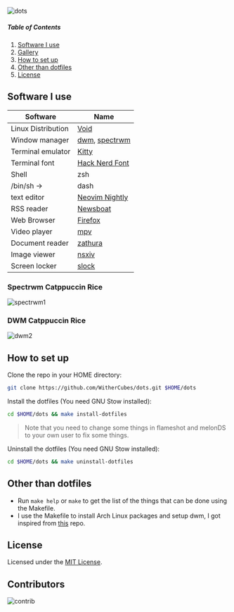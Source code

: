 ![dots](https://socialify.git.ci/WitherCubes/dots/image?description=1&forks=1&issues=1&name=1&owner=1&pattern=Solid&stargazers=1&theme=Dark)

##### Table of Contents
1. [Software I use](#software)
2. [Gallery](#gallery)
3. [How to set up](#setup)
4. [Other than dotfiles](#misc)
5. [License](#license)

<a name="software"/>

## Software I use
| Software             | Name                                                                                     |
|----------------------|------------------------------------------------------------------------------------------|
| Linux Distribution   | [Void](https://voidlinux.org)                                                            |
| Window manager       | [dwm](https://github.com/WitherCubes/sde), [spectrwm](https://github.com/conformal/spectrwm) |
| Terminal emulator    | [Kitty](https://sw.kovidgoyal.net/kitty)                                                 |
| Terminal font        | [Hack Nerd Font](https://github.com/ryanoasis/nerd-fonts/tree/master/patched-fonts/Hack) |
| Shell                | zsh                                                                                      |
| /bin/sh ->           | dash                                                                                     |
| text editor          | [Neovim Nightly](https://github.com/neovim/neovim)                                       |
| RSS reader           | [Newsboat](https://github.com/newsboat/newsboat)                                         |
| Web Browser          | [Firefox](https://www.mozilla.org/firefox)                                               |
| Video player         | [mpv](https://mpv.io)                                                                    |
| Document reader      | [zathura](https://git.pwmt.org/pwmt/zathura)                                             |
| Image viewer         | [nsxiv](https://github.com/nsxiv/nsxiv)                                                  |
| Screen locker        | [slock](https://github.com/WitherCubes/sde)                                              |

<a name="gallery"/>

### Spectrwm Catppuccin Rice
![spectrwm1](https://github.com/WitherCubes/dots/blob/master/assets/spectrwm-catppuccin/catppuccin.png)

### DWM Catppuccin Rice
![dwm2](https://github.com/WitherCubes/dots/blob/master/assets/dwm-catppuccin/catppuccin.png)

<a name="setup"/>

## How to set up
Clone the repo in your HOME directory:
```bash
git clone https://github.com/WitherCubes/dots.git $HOME/dots
```

Install the dotfiles (You need GNU Stow installed):
```bash
cd $HOME/dots && make install-dotfiles
```
> Note that you need to change some things in flameshot and melonDS to your own user to fix some things.

Uninstall the dotfiles (You need GNU Stow installed):
```bash
cd $HOME/dots && make uninstall-dotfiles
```

<a name="misc"/>

## Other than dotfiles
- Run ```make help``` or ```make``` to get the list of the things that can be done using the Makefile.
- I use the Makefile to install Arch Linux packages and setup dwm, I got inspired from [this](https://github.com/masasam/dotfiles) repo.

<a name="#license"/>

## License
Licensed under the [MIT License](https://github.com/WitherCubes/dots/blob/master/LICENSE).

## Contributors
![contrib](https://contrib.rocks/image?repo=WitherCubes/dots)
